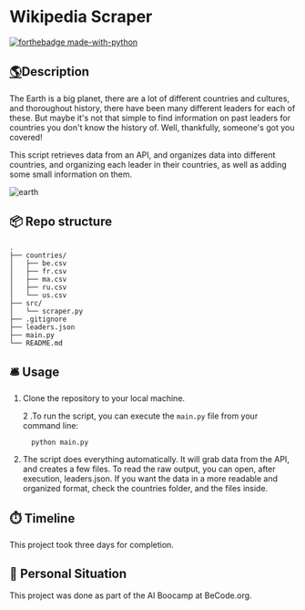 
# Wikipedia Scraper

[![forthebadge made-with-python](https://ForTheBadge.com/images/badges/made-with-python.svg)](https://www.python.org/)

## [🌎](https://emojipedia.org/globe-showing-americas)Description

The Earth is a big planet, there are a lot of different countries and cultures, and thoroughout history, there have been many different leaders for each of these. But maybe it's not that simple to find information on past leaders for countries you don't know the history of. Well, thankfully, someone's got you covered!

This script retrieves data from an API, and organizes data into different countries, and organizing each leader in their countries, as well as adding some small information on them.

![earth](https://img.freepik.com/premium-photo/planet-earth-with-realistic-geography-surface-orbital-3d-cloud-atmosphere_31965-35388.jpg)

## 📦 Repo structure

```
.
├── countries/
│   ├── be.csv
│   ├── fr.csv
│   ├── ma.csv
│   ├── ru.csv
│   └── us.csv
├── src/
│   └── scraper.py
├── .gitignore
├── leaders.json
├── main.py
└── README.md
```

## 🛎️ Usage

1. Clone the repository to your local machine.

   2 .To run the script, you can execute the `main.py` file from your command line:

    ``   python main.py   ``

3. The script does everything automatically. It will grab data from the API, and creates a few files. To read the raw output, you can open, after execution, leaders.json. If you want the data in a more readable and organized format, check the countries folder, and the files inside.

## ⏱️ Timeline

This project took three days for completion.

## 📌 Personal Situation

This project was done as part of the AI Boocamp at BeCode.org.
